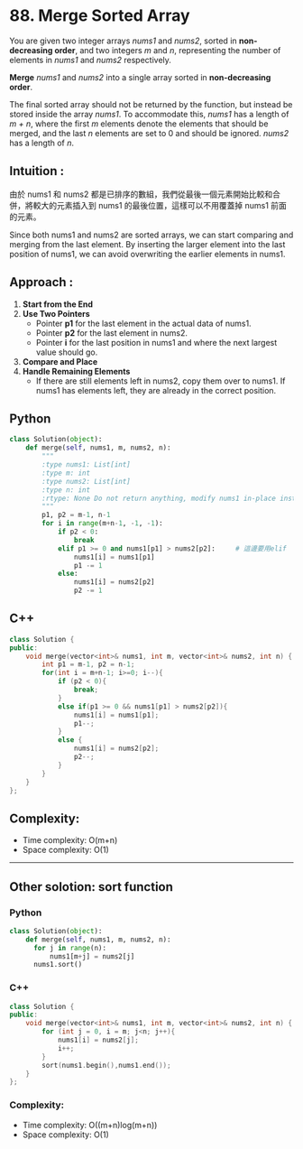 # 88. Merge Sorted Array

You are given two integer arrays *nums1* and *nums2*, sorted in **non-decreasing order**, and two integers *m* and *n*, representing the number of elements in *nums1* and *nums2* respectively.

**Merge** *nums1* and *nums2* into a single array sorted in **non-decreasing order**.

The final sorted array should not be returned by the function, but instead be stored inside the array *nums1*. To accommodate this, *nums1* has a length of *m + n*, where the first *m* elements denote the elements that should be merged, and the last *n* elements are set to 0 and should be ignored. *nums2* has a length of *n*.

## Intuition :

由於 nums1 和 nums2 都是已排序的數組，我們從最後一個元素開始比較和合併，將較大的元素插入到 nums1 的最後位置，這樣可以不用覆蓋掉 nums1 前面的元素。

Since both nums1 and nums2 are sorted arrays, we can start comparing and merging from the last element. By inserting the larger element into the last position of nums1, we can avoid overwriting the earlier elements in nums1.

## Approach :

1. **Start from the End**
2. **Use Two Pointers**
    * Pointer **p1** for the last element in the actual data of nums1.
    * Pointer **p2** for the last element in nums2.
    * Pointer **i** for the last position in nums1 and where the next largest value should go.
3. **Compare and Place**
4. **Handle Remaining Elements**
    * If there are still elements left in nums2, copy them over to nums1. If nums1 has elements left, they are already in the correct position.

## Python

```python
class Solution(object):
    def merge(self, nums1, m, nums2, n):
        """
        :type nums1: List[int]
        :type m: int
        :type nums2: List[int]
        :type n: int
        :rtype: None Do not return anything, modify nums1 in-place instead.
        """
        p1, p2 = m-1, n-1
        for i in range(m+n-1, -1, -1):
            if p2 < 0:
                break 
            elif p1 >= 0 and nums1[p1] > nums2[p2]:     # 這邊要用elif
                nums1[i] = nums1[p1]
                p1 -= 1
            else:
                nums1[i] = nums2[p2]
                p2 -= 1
```

## C++

```c++
class Solution {
public:
    void merge(vector<int>& nums1, int m, vector<int>& nums2, int n) {
        int p1 = m-1, p2 = n-1;
        for(int i = m+n-1; i>=0; i--){
            if (p2 < 0){
                break;
            }
            else if(p1 >= 0 && nums1[p1] > nums2[p2]){
                nums1[i] = nums1[p1];
                p1--;
            }
            else {
                nums1[i] = nums2[p2];
                p2--;
            }
        }
    }
};
```
## Complexity:
* Time complexity: O(m+n)
* Space complexity: O(1)

---

## Other solotion: sort function
### Python
```python
class Solution(object):
    def merge(self, nums1, m, nums2, n):
      for j in range(n):
          nums1[m+j] = nums2[j]
      nums1.sort()
```

### C++
```C++
class Solution {
public:
    void merge(vector<int>& nums1, int m, vector<int>& nums2, int n) {
        for (int j = 0, i = m; j<n; j++){
            nums1[i] = nums2[j];
            i++;
        }
        sort(nums1.begin(),nums1.end());
    }
};
```
### Complexity:
* Time complexity: O((m+n)log(m+n))
* Space complexity: O(1)




